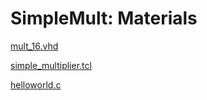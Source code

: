 # SimpleMult: Materials

[mult_16.vhd](SimpleMult%20Materials%201fe9835135b3400a9391427bc77eafb1/mult_16.vhd)

[simple_multiplier.tcl](SimpleMult%20Materials%201fe9835135b3400a9391427bc77eafb1/simple_multiplier.tcl)

[helloworld.c](SimpleMult%20Materials%201fe9835135b3400a9391427bc77eafb1/helloworld.c)